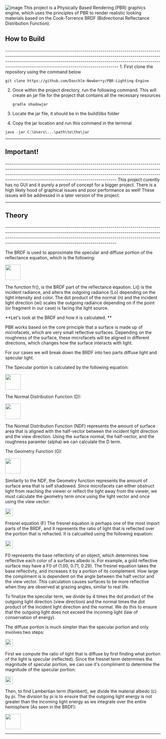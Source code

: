 ![image](https://github.com/user-attachments/assets/2487d8aa-be19-48bf-8af3-130bdca4ac52)
This project is a Physically Based Rendering (PBR) graphics engine, which uses the principles of PBR to render realistic looking materials based on the Cook-Torrence BRDF (Bidirectional Reflectance Distribution Function). 

<h2> How to Build </h2>
---------------------------------------------------------------------------------------------------------------------------------------------------------------------------------------------------------------------------------------------------------------------------------------------------
1. First clone the repository using the command below

  ```
  git clone https://github.com/Daschle-Newberry/PBR-Lighting-Engine
  ```

2. Once within the project directory, run the following command. This will create an jar file for the project that contains all the necessary resources

   ```
   gradle shadowjar
   ```

3. Locate the jar file, it should be in the build\libs folder

4. Copy the jar location and run this command in the terminal

```
java -jar C:\Users\...\path\to\the\jar
```
--------------------------------------------------------------------------------------------------------------------------------------------------------------------------------------------------------------------------------------------------------------------------------------------------

<h2> Important! </h2>
--------------------------------------------------------------------------------------------------------------------------------------------------------------------------------------------------------------------------------------------------------------------------------------------------
This project curently has no GUI and it purely a proof of concept for a bigger project. There is a high likely hood of graphical issues and poor performance as well! These issues will be addressed in a later version of the project.

--------------------------------------------------------------------------------------------------------------------------------------------------------------------------------------------------------------------------------------------------------------------------------------------------

<h2> Theory  </h2>
--------------------------------------------------------------------------------------------------------------------------------------------------------------------------------------------------------------------------------------------------------------------------------------------------

The BRDF is used to approximate the specular and diffuse portion of the reflectance equation, which is the following: <br/>

<img  src = "https://github.com/user-attachments/assets/bfdfce54-9964-46cc-91cd-63f23084aa3e" height = "50px" width = "auto"/>


The function fr(), is the BRDF part of the reflectance eqaution. Li() is the incident radiance, and alters the outgoing radiance (Lo) depending on the light intensity and color. The dot product of the normal (n) and the incident light direction (wi) scales the outgoing radiance depending on if the point (or fragment in our case) is facing the light source.


**Let's look at the BRDF and how it is calculated. **

PBR works based on the core principle that a surface is made up of microfacets, which are very small reflective surfaces. Depending on the roughness of the surface, these microfacets will be aligned in different directions, which changes how the surface interacts with light.

For our cases we will break down the BRDF into two parts diffuse light and specular light.

The Specular portion is calculated by the following equation: <br/>

<img  src = "https://github.com/user-attachments/assets/0a21ffb4-076a-43d7-9670-40fdd7585f11" height = "50px" width = "auto"/>


The Normal Distribution Function (D):<br/>

<img  src = "https://github.com/user-attachments/assets/146f2fcc-be42-430c-85ca-c1997485158f" height = "50px" width = "auto"/>


The Normal Distribution Function (NDF) represents the amount of surface area that is aligned with the half-vector between the incident light direction and the view direction. Using the surface normal, the half-vector, and the roughness paramter (alpha) we can calculate the D term. 

The Geometry Function (G):<br/>

<img  src = "https://github.com/user-attachments/assets/35ad338f-1b4d-4e61-8cee-c5360fff71d9" height = "50px" width = "auto"/>


Similarily to the NDF, the Geometry function represents the amount of surface area that is self shadowed. Since microfacets can either obstruct light from reaching the viewer or reflect the light away from the viewer, we must calculate the geometry term once using the light vector and once using the view vector:<br/>

<img  src = "https://github.com/user-attachments/assets/686105c7-72d9-4592-9572-3e4b8507d53f" height = "25px" width = "auto"/>

Fresnel equation (F)
The fresnel equation is perhaps one of the most import parts of the BRDF, and it represents the ratio of light that is reflected over the portion that is refracted. It is calcualted using the following equation:

<img src = "https://github.com/user-attachments/assets/7794d042-0b84-4fa1-a840-836845f6ff45" height = "25px" width = "auto" />

F0 represents the base reflectivty of an object, which determines how reflective each color of a surfaces albedo is. For example, a gold reflective surface may have a F0 of (1.00, 0.71, 0.29). The fresnel equation takes the base reflectivty, and increases it by a portion of its complement. How large the compliment is is dependent on the angle between the half vector and the view vector. This calculation causes surfaces to be more reflective when they are observed at grazing angles, similar to real life. 


To finalize the specular term, we divide by 4 times the dot product of the outgoing light direction (view direction) and the normal times the dot product of the incident light direction and the normal. We do this to ensure that the outgoing light does not exceed the incoming light (law of conservation of energy).

The diffuse portion is much simpler than the specular portion and only involves two steps:

<img  src = "https://github.com/user-attachments/assets/201f5e82-7d74-4f16-a380-5df6933a0205" height = "25px" width = "auto"/>


First we compute the ratio of light that is diffuse by first finding what portion of the light is specular (reflected). Since the fresnel term determines the magnitude of specular portion, we can use it's compliment to determine the magnitude of the specular portion:

<img src = "https://github.com/user-attachments/assets/42c451e5-30cb-4212-ac9a-f54a06515430" height = "25px" width = "auto"/>


Then, to find Lambertian term (flambert), we divide the material albedo (c) by pi. The division by pi is to ensure that the outgoing light energy is not greater than the incoming light energy as we integrate over the entire hemisphere (As seen in the BRDF):

<img src = "https://github.com/user-attachments/assets/911d7360-d268-4ac9-91af-eca8e4bcb4c6" height = "50px" width = "auto"/>

--------------------------------------------------------------------------------------------------------------------------------------------------------------------------------------------------------------------------------------------------------------------------------------------------




